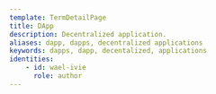 ```yaml
---
template: TermDetailPage
title: DApp
description: Decentralized application.
aliases: dapp, dapps, decentralized applications
keywords: dapps, dapp, decentalized, applications
identities: 
    - id: wael-ivie
      role: author
---
```

##
